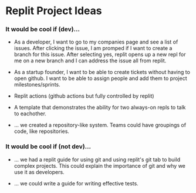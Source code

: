 # Replit Project Ideas

### It would be cool if (dev)...

* As a developer, I want to go to my companies page and see a list of issues. After clicking the issue, I am promped if I want to create a branch for this issue. After selecting yes, replit opens up a new repl for me on a new branch and I can address the issue all from replit.

* As a startup founder, I want to be able to create tickets without having to open github. I want to be able to assign people and add them to project milestones/sprints.

* Replit actions (github actions but fully controlled by replit)

* A template that demonstrates the ability for two always-on repls to talk to eachother.

* ... we created a repository-like system. Teams could have groupings of code, like repositories. 

### It would be cool if (not dev)...

* ... we had a replit guide for using git and using replit's git tab to build complex projects. This could explain the importance of git and why we use it as developers.

* ... we could write a guide for writing effective tests.